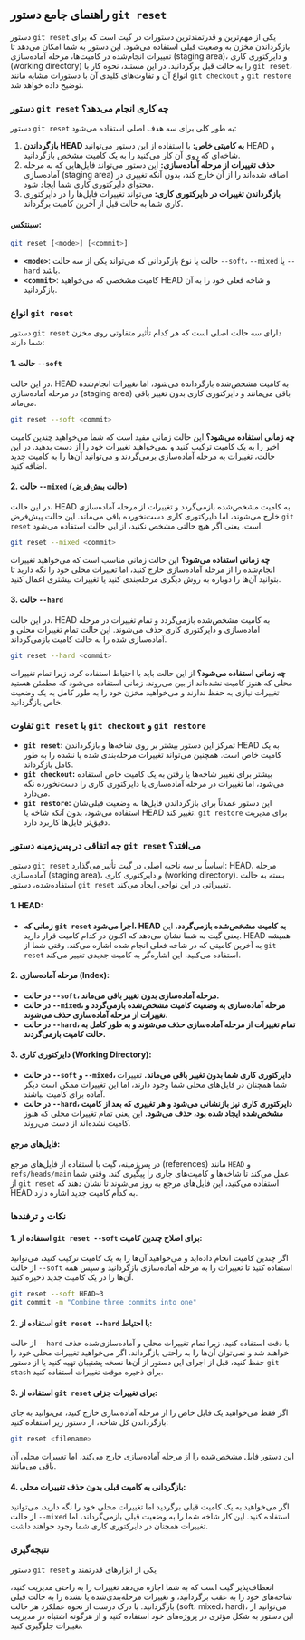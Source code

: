 ## راهنمای جامع دستور `git reset`

دستور `git reset` یکی از مهم‌ترین و قدرتمندترین دستورات در گیت است که برای بازگرداندن مخزن به وضعیت قبلی استفاده می‌شود. این دستور به شما امکان می‌دهد تا تغییرات انجام‌شده در کامیت‌ها، مرحله آماده‌سازی (staging area)، و دایرکتوری کاری (working directory) را به حالت قبل برگردانید. در این مستند، نحوه کار با `git reset`، انواع آن و تفاوت‌های کلیدی آن با دستورات مشابه مانند `git checkout` و `git restore` توضیح داده خواهد شد.

### دستور `git reset` چه کاری انجام می‌دهد؟

دستور `git reset` به طور کلی برای سه هدف اصلی استفاده می‌شود:

1. **بازگرداندن HEAD به کامیتی خاص:** با استفاده از این دستور می‌توانید HEAD و شاخه‌ای که روی آن کار می‌کنید را به یک کامیت مشخص بازگردانید.
2. **حذف تغییرات از مرحله آماده‌سازی:** این دستور می‌تواند فایل‌هایی که به مرحله آماده‌سازی (staging area) اضافه شده‌اند را از آن خارج کند، بدون آنکه تغییری در محتوای دایرکتوری کاری شما ایجاد شود.
3. **بازگرداندن تغییرات در دایرکتوری کاری:** می‌تواند تغییرات فایل‌ها را در دایرکتوری کاری شما به حالت قبل از آخرین کامیت برگرداند.

#### سینتکس:

```bash
git reset [<mode>] [<commit>]
```

- **`<mode>`**: حالت یا نوع بازگردانی که می‌تواند یکی از سه حالت `--soft`، `--mixed` یا `--hard` باشد.
- **`<commit>`**: کامیت مشخصی که می‌خواهید HEAD و شاخه فعلی خود را به آن بازگردانید.

### انواع `git reset`

دستور `git reset` دارای سه حالت اصلی است که هر کدام تأثیر متفاوتی روی مخزن شما دارند:

#### 1. **حالت `--soft`**

در این حالت، HEAD به کامیت مشخص‌شده بازگردانده می‌شود، اما تغییرات انجام‌شده در مرحله آماده‌سازی (staging area) باقی می‌مانند و دایرکتوری کاری بدون تغییر باقی می‌ماند.

```bash
git reset --soft <commit>
```

**چه زمانی استفاده می‌شود؟**
این حالت زمانی مفید است که شما می‌خواهید چندین کامیت اخیر را به یک کامیت ترکیب کنید و نمی‌خواهید تغییرات خود را از دست بدهید. در این حالت، تغییرات به مرحله آماده‌سازی برمی‌گردند و می‌توانید آن‌ها را به کامیت جدید اضافه کنید.

#### 2. **حالت `--mixed`** (حالت پیش‌فرض)

در این حالت، HEAD به کامیت مشخص‌شده بازمی‌گردد و تغییرات از مرحله آماده‌سازی خارج می‌شوند، اما دایرکتوری کاری دست‌نخورده باقی می‌ماند. این حالت پیش‌فرض `git reset` است، یعنی اگر هیچ حالتی مشخص نکنید، از این حالت استفاده می‌شود.

```bash
git reset --mixed <commit>
```

**چه زمانی استفاده می‌شود؟**
این حالت زمانی مناسب است که می‌خواهید تغییرات انجام‌شده را از مرحله آماده‌سازی خارج کنید، اما تغییرات محلی خود را نگه دارید تا بتوانید آن‌ها را دوباره به روش دیگری مرحله‌بندی کنید یا تغییرات بیشتری اعمال کنید.

#### 3. **حالت `--hard`**

در این حالت، HEAD به کامیت مشخص‌شده بازمی‌گردد و تمام تغییرات در مرحله آماده‌سازی و دایرکتوری کاری حذف می‌شوند. این حالت تمام تغییرات محلی و آماده‌سازی شده را به حالت کامیت بازمی‌گرداند.

```bash
git reset --hard <commit>
```

**چه زمانی استفاده می‌شود؟**
از این حالت باید با احتیاط استفاده کرد، زیرا تمام تغییرات محلی که هنوز کامیت نشده‌اند از بین می‌روند. زمانی استفاده می‌شود که مطمئن هستید تغییرات نیازی به حفظ ندارند و می‌خواهید مخزن خود را به طور کامل به یک وضعیت خاص بازگردانید.

### تفاوت `git reset` با `git checkout` و `git restore`

- **`git reset`:** تمرکز این دستور بیشتر بر روی شاخه‌ها و بازگرداندن HEAD به یک کامیت خاص است. همچنین می‌تواند تغییرات مرحله‌بندی شده یا نشده را به طور کامل بازگرداند.
- **`git checkout`:** بیشتر برای تغییر شاخه‌ها یا رفتن به یک کامیت خاص استفاده می‌شود، اما تغییرات در مرحله آماده‌سازی یا دایرکتوری کاری را دست‌نخورده نگه می‌دارد.
- **`git restore`:** این دستور عمدتاً برای بازگرداندن فایل‌ها به وضعیت قبلی‌شان استفاده می‌شود، بدون آنکه شاخه یا HEAD تغییر کند. `git restore` برای مدیریت دقیق‌تر فایل‌ها کاربرد دارد.

### چه اتفاقی در پس‌زمینه دستور `git reset` می‌افتد؟

دستور `git reset` اساساً بر سه ناحیه اصلی در گیت تأثیر می‌گذارد: HEAD، مرحله آماده‌سازی (staging area)، و دایرکتوری کاری (working directory). بسته به حالت استفاده‌شده، دستور `git reset` تغییراتی در این نواحی ایجاد می‌کند.

#### 1. **HEAD:**

- **زمانی که `git reset` اجرا می‌شود، HEAD به کامیت مشخص‌شده بازمی‌گردد.** این یعنی گیت به شما نشان می‌دهد که اکنون در کدام کامیت قرار دارید. HEAD همیشه به آخرین کامیتی که در شاخه فعلی انجام شده اشاره می‌کند. وقتی شما از `git reset` استفاده می‌کنید، این اشاره‌گر به کامیت جدیدی تغییر می‌کند.

#### 2. **مرحله آماده‌سازی (Index):**

- **در حالت `--soft`، مرحله آماده‌سازی بدون تغییر باقی می‌ماند.**
- **در حالت `--mixed`، مرحله آماده‌سازی به وضعیت کامیت مشخص‌شده بازمی‌گردد و تغییرات از مرحله آماده‌سازی حذف می‌شوند.**
- **در حالت `--hard`، تمام تغییرات از مرحله آماده‌سازی حذف می‌شوند و به طور کامل به حالت کامیت بازمی‌گردند.**

#### 3. **دایرکتوری کاری (Working Directory):**

- **در حالت `--soft` و `--mixed`، دایرکتوری کاری شما بدون تغییر باقی می‌ماند.** تغییرات شما همچنان در فایل‌های محلی شما وجود دارند، اما این تغییرات ممکن است دیگر آماده برای کامیت نباشند.
- **در حالت `--hard`، دایرکتوری کاری نیز بازنشانی می‌شود و هر تغییری که بعد از کامیت مشخص‌شده ایجاد شده بود، حذف می‌شود.** این یعنی تمام تغییرات محلی که هنوز کامیت نشده‌اند از دست می‌روند.

#### فایل‌های مرجع:

در پس‌زمینه، گیت با استفاده از فایل‌های مرجع (references) مانند `HEAD` و `refs/heads/main` عمل می‌کند تا شاخه‌ها و کامیت‌های جاری را پیگیری کند. وقتی شما از `git reset` استفاده می‌کنید، این فایل‌های مرجع به روز می‌شوند تا نشان دهند که HEAD به کدام کامیت جدید اشاره دارد.

### نکات و ترفندها

#### 1. **استفاده از `git reset --soft` برای اصلاح چندین کامیت:**

اگر چندین کامیت انجام داده‌اید و می‌خواهید آن‌ها را به یک کامیت ترکیب کنید، می‌توانید از حالت `--soft` استفاده کنید تا تغییرات را به مرحله آماده‌سازی بازگردانید و سپس همه آن‌ها را در یک کامیت جدید ذخیره کنید.

```bash
git reset --soft HEAD~3
git commit -m "Combine three commits into one"
```

#### 2. **استفاده از `git reset --hard` با احتیاط:**

از حالت `--hard` با دقت استفاده کنید، زیرا تمام تغییرات محلی و آماده‌سازی‌شده حذف خواهند شد و نمی‌توان آن‌ها را به راحتی بازگرداند. اگر می‌خواهید تغییرات محلی خود را حفظ کنید، قبل از اجرای این دستور از آن‌ها نسخه پشتیبان تهیه کنید یا از دستور `git stash` برای ذخیره موقت تغییرات استفاده کنید.

#### 3. **استفاده از `git reset` برای تغییرات جزئی:**

اگر فقط می‌خواهید یک فایل خاص را از مرحله آماده‌سازی خارج کنید، می‌توانید به جای بازگرداندن کل شاخه، از دستور زیر استفاده کنید:

```bash
git reset <filename>
```

این دستور فایل مشخص‌شده را از مرحله آماده‌سازی خارج می‌کند، اما تغییرات محلی آن باقی می‌مانند.

#### 4. **بازگردانی به کامیت قبلی بدون حذف تغییرات محلی:**

اگر می‌خواهید به یک کامیت قبلی برگردید اما تغییرات محلی خود را نگه دارید، می‌توانید از حالت `--mixed` استفاده کنید. این کار شاخه شما را به وضعیت قبلی بازمی‌گرداند، اما تغییرات همچنان در دایرکتوری کاری شما وجود خواهند داشت.

### نتیجه‌گیری

دستور `git reset` یکی از ابزارهای قدرتمند و

انعطاف‌پذیر گیت است که به شما اجازه می‌دهد تغییرات را به راحتی مدیریت کنید، شاخه‌های خود را به عقب برگردانید، و تغییرات مرحله‌بندی‌شده یا نشده را به حالت قبلی بازگردانید. با درک درست از نحوه عملکرد هر حالت (soft، mixed، hard)، می‌توانید از این دستور به شکل مؤثری در پروژه‌های خود استفاده کنید و از هرگونه اشتباه در مدیریت تغییرات جلوگیری کنید.
